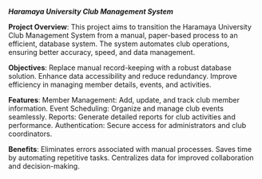 ***Haramaya University Club Management System***

**Project Overview**:
This project aims to transition the Haramaya University Club Management System from a manual, paper-based process to an efficient, database system.
The system automates club operations, ensuring better accuracy, speed, and data management.

**Objectives**:
Replace manual record-keeping with a robust database solution.
Enhance data accessibility and reduce redundancy.
Improve efficiency in managing member details, events, and activities.

**Features**:
Member Management: Add, update, and track club member information.
Event Scheduling: Organize and manage club events seamlessly.
Reports: Generate detailed reports for club activities and performance.
Authentication: Secure access for administrators and club coordinators.

**Benefits**:
Eliminates errors associated with manual processes.
Saves time by automating repetitive tasks.
Centralizes data for improved collaboration and decision-making.
